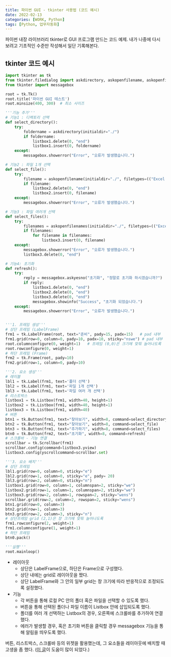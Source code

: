 ```yaml
---
title: 파이썬 GUI - tkinter 사용법 (코드 예시)
date: 2022-02-13
categories: [WORK, Python]
tags: [Python, 업무자동화]
---
```


파이썬 내장 라이브러리 tkinter로 GUI 프로그램 만드는 코드 예제. 내가 나중에 다시 보려고 기초적인 수준만 작성해서 일단 기록해본다.

## tkinter 코드 예시

```python
import tkinter as tk
from tkinter.filedialog import askdirectory, askopenfilename, askopenfilenames
from tkinter import messagebox

root = tk.Tk()
root.title('파이썬 GUI 테스트')
root.minsize(400, 300)  # 최소 사이즈

'''기능 추가'''
# 기능1 : 디렉토리 선택
def select_directory():
    try:
        foldername = askdirectory(initialdir="./")
        if foldername:
            listbox1.delete(0, "end")
            listbox1.insert(0, foldername)
    except:
        messagebox.showerror("Error", "오류가 발생했습니다.")

# 기능2 : 파일 1개 선택
def select_file():
    try:
        filename = askopenfilename(initialdir="./", filetypes=(("Excel files", ".xlsx .xls"), ('All files', '*.*')))
        if filename:
            listbox2.delete(0, "end")
            listbox2.insert(0, filename)
    except:
        messagebox.showerror("Error", "오류가 발생했습니다.")

# 기능3 : 파일 여러개 선택
def select_files():
    try:
        filenames = askopenfilenames(initialdir="./", filetypes=(("Excel files", ".xlsx .xls"), ('All files', '*.*')))
        if filenames:
            for filename in filenames:
                listbox3.insert(0, filename)
    except:
        messagebox.showerror("Error", "오류가 발생했습니다.")
        listbox3.delete(0, "end")

# 기능4: 초기화
def refresh():
    try:
        reply = messagebox.askyesno("초기화", "정말로 초기화 하시겠습니까?")
        if reply:
            listbox1.delete(0, "end")
            listbox2.delete(0, "end")
            listbox3.delete(0, "end")
            messagebox.showinfo("Success", "초기화 되었습니다.")
    except:
        messagebox.showerror("Error", "오류가 발생했습니다.")


'''1. 프레임 생성'''
# 상단 프레임 (LabelFrame)
frm1 = tk.LabelFrame(root, text="준비", pady=15, padx=15)   # pad 내부
frm1.grid(row=0, column=0, pady=10, padx=10, sticky="nswe") # pad 내부
root.columnconfigure(0, weight=1)   # 프레임 (0,0)은 크기에 맞춰 늘어나도록
root.rowconfigure(0, weight=1)      
# 하단 프레임 (Frame)
frm2 = tk.Frame(root, pady=10)
frm2.grid(row=1, column=0, pady=10)

'''2. 요소 생성'''
# 레이블
lbl1 = tk.Label(frm1, text='폴더 선택')
lbl2 = tk.Label(frm1, text='파일 1개 선택')
lbl3 = tk.Label(frm1, text='파일 여러 개 선택')
# 리스트박스
listbox1 = tk.Listbox(frm1, width=40, height=1)
listbox2 = tk.Listbox(frm1, width=40, height=1)
listbox3 = tk.Listbox(frm1, width=40)
# 버튼
btn1 = tk.Button(frm1, text="찾아보기", width=8, command=select_directory)
btn2 = tk.Button(frm1, text="찾아보기", width=8, command=select_file) 
btn3 = tk.Button(frm1, text="추가하기", width=8, command=select_files)
btn0 = tk.Button(frm2, text="초기화", width=8, command=refresh)
# 스크롤바 - 기능 연결
scrollbar = tk.Scrollbar(frm1)
scrollbar.config(command=listbox3.yview)
listbox3.config(yscrollcommand=scrollbar.set)

'''3. 요소 배치'''
# 상단 프레임
lbl1.grid(row=0, column=0, sticky="e")
lbl2.grid(row=1, column=0, sticky="e", pady= 20)
lbl3.grid(row=2, column=0, sticky="n")
listbox1.grid(row=0, column=1, columnspan=2, sticky="we")
listbox2.grid(row=1, column=1, columnspan=2, sticky="we")
listbox3.grid(row=2, column=1, rowspan=2, sticky="wens")
scrollbar.grid(row=2, column=2, rowspan=2, sticky="wens")
btn1.grid(row=0, column=3)
btn2.grid(row=1, column=3)
btn3.grid(row=2, column=3, sticky="n")
# 상단프레임 grid (2,1)은 창 크기에 맞춰 늘어나도록
frm1.rowconfigure(2, weight=1)      
frm1.columnconfigure(1, weight=1)   
# 하단 프레임
btn0.pack()

'''실행'''
root.mainloop()
```

- 레이아웃
    - 상단은 LabelFrame으로, 하단은 Frame으로 구성했다.
    - 상단 내에는 grid로 레이아웃을 짰다.
    - 상단 LabelFrame와 그 안의 일부 grid는 창 크기에 따라 반응적으로 조정되도록 설정했다.
- 기능
    - 각 버튼을 통해 로컬 PC 안의 폴더 혹은 파일을 선택할 수 있도록 했다.
    - 버튼을 통해 선택된 폴더나 파일 이름이 Listbox 안에 삽입되도록 했다.
    - 폴더를 여러 개 선택하는 Listbox의 경우, 오른쪽에 스크롤바를 추가하여 연결했다.
    - 에러가 발생할 경우, 혹은 초기화 버튼을 클릭할 경우 messagebox 기능을 통해 알림을 띄우도록 했다.

버튼, 리스트박스, 스크롤바 등의 위젯을 활용했는데, 그 요소들을 레이아웃에 배치할 때 고생을 좀 했다. ([이 글](https://realpython.com/python-gui-tkinter/)이 도움이 많이 되었다.)
